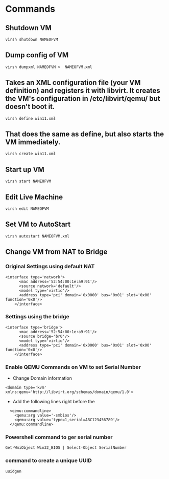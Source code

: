 # Commands

## Shutdown VM
```
virsh shutdown NAMEOFVM
```

## Dump config of VM
```
virsh dumpxml NAMEOFVM >  NAMEOFVM.xml
```

## Takes an XML configuration file (your VM definition) and registers it with libvirt. It creates the VM's configuration in /etc/libvirt/qemu/ but doesn't boot it.
```
virsh define win11.xml
```

##  That does the same as define, but also starts the VM immediately.
```
virsh create win11.xml
```

## Start up VM
```
virsh start NAMEOFVM
```

## Edit Live Machine
```
virsh edit NAMEOFVM
```
## Set VM to AutoStart
```
virsh autostart NAMEOFVM.xml
```


## Change VM from NAT to Bridge

### Original Settings using default NAT
```
<interface type='network'>
      <mac address='52:54:00:1e:a9:91'/>
      <source network='default'/>
      <model type='virtio'/>
      <address type='pci' domain='0x0000' bus='0x01' slot='0x00' function='0x0'/>
    </interface>
```
### Settings using the bridge 
```
<interface type='bridge'>
      <mac address='52:54:00:1e:a9:91'/>
      <source bridge='br0'/>
      <model type='virtio'/>
      <address type='pci' domain='0x0000' bus='0x01' slot='0x00' function='0x0'/>
    </interface>
```

### Enable QEMU Commands on VM to set Serial Number
- Change Domain information
```
<domain type='kvm' xmlns:qemu='http://libvirt.org/schemas/domain/qemu/1.0'>
```

- Add the following lines right before the </DOMAIN>
```
  <qemu:commandline>
    <qemu:arg value='-smbios'/>
    <qemu:arg value='type=1,serial=ABC123456789'/>
  </qemu:commandline>
```

### Powershell command to ger serial number
```
Get-WmiObject Win32_BIOS | Select-Object SerialNumber
```


### command to create a unique UUID
```
uuidgen
```

